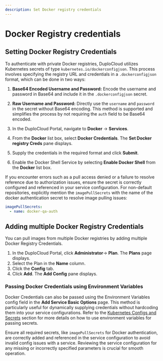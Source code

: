 ```yaml
---
description: Set Docker registry credentials
---
```


# Docker Registry credentials

## Setting Docker Registry Credentials

To authenticate with private Docker registries, DuploCloud utilizes Kubernetes secrets of type `kubernetes.io/dockerconfigjson`. This process involves specifying the registry URL and credentials in a `.dockerconfigjson` format, which can be done in two ways:

1. **Base64 Encoded Username and Password:** Encode the username and password in Base64 and include it in the `.dockerconfigjson` secret.
2. **Raw Username and Password:** Directly use the `username` and `password` in the secret without Base64 encoding. This method is supported and simplifies the process by not requiring the `auth` field to be Base64 encoded.

1. In the DuploCloud Portal, navigate to **Docker** -> **Services**. 
2. From the **Docker** list box, select **Docker Credentials**. The **Set Docker registry Creds** pane displays.
3. Supply the credentials in the required format and click **Submit**.
4. Enable the Docker Shell Service by selecting **Enable Docker Shell** from the **Docker** list box.

If you encounter errors such as a pull access denied or a failure to resolve reference due to authorization issues, ensure the secret is correctly configured and referenced in your service configuration. For non-default repositories, explicitly mention the `imagePullSecrets` with the name of the docker authentication secret to resolve image pulling issues:

```yaml
imagePullSecrets:
  - name: docker-qa-auth
```

## Adding multiple Docker Registry Credentials

You can pull images from multiple Docker registries by adding multiple Docker Registry Credentials.

1. In the DuploCloud Portal, click **Administrator**-> **Plan**. The **Plans** page displays. 
2. Select the Plan in the **Name** column.
3. Click the **Config** tab.
4. Click **Add**. The **Add Config** pane displays.

### Passing Docker Credentials using Environment Variables

Docker Credentials can also be passed using the Environment Variables config field in the **Add Service Basic Options** page. This method is particularly useful for dynamically supplying credentials without hardcoding them into your service configurations. Refer to the [Kubernetes Configs and Secrets](../../../kubernetes-user-guide/configs-and-secrets/) section for more details on how to use environment variables for passing secrets.

Ensure all required secrets, like `imagePullSecrets` for Docker authentication, are correctly added and referenced in the service configuration to avoid invalid config issues with a service. Reviewing the service configuration for any missing or incorrectly specified parameters is crucial for smooth operation.